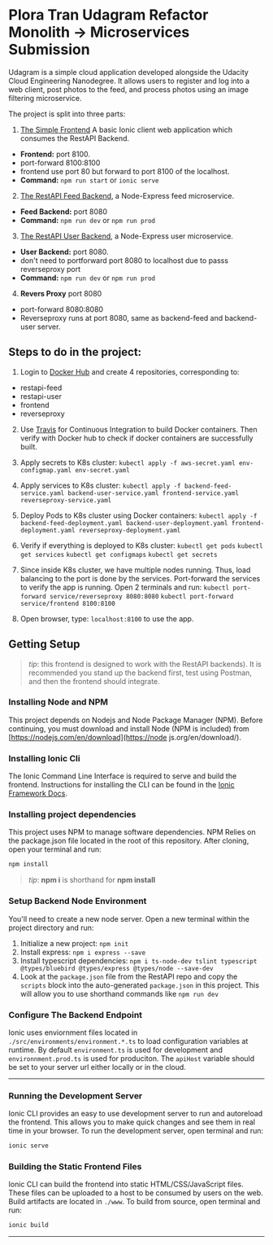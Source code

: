 # Plora Tran Udagram Refactor Monolith -> Microservices Submission

Udagram is a simple cloud application developed alongside the Udacity Cloud Engineering Nanodegree. It allows users to register and log into a web client, post photos to the feed, and process photos using an image filtering microservice.

The project is split into three parts:
1. [The Simple Frontend](./udacity-c3-frontend)
A basic Ionic client web application which consumes the RestAPI Backend. 
- **Frontend:** port 8100. 
- port-forward 8100:8100
- frontend use port 80 but forward to port 8100 of the localhost. 
- **Command:** `npm run start` or `ionic serve`
2. [The RestAPI Feed Backend](./udacity-c3-restapi-feed), a Node-Express feed microservice.
- **Feed Backend:** port 8080
- **Command:** `npm run dev` or `npm run prod` 
3. [The RestAPI User Backend](./udacity-c3-restapi-user), a Node-Express user microservice.
- **User Backend:** port 8080. 
- don't need to portforward port 8080 to localhost due to passs reverseproxy port
- **Command:** `npm run dev` or `npm run prod` 
4. **Revers Proxy** port 8080
- port-forward 8080:8080
- Reverseproxy runs at port 8080, same as backend-feed and backend-user server. 

## Steps to do in the project: 

1. Login to [Docker Hub](https://hub.docker.com/) and create 4 repositories, corresponding to: 
- restapi-feed
- restapi-user
- frontend
- reverseproxy

2. Use [Travis](https://travis-ci.org/) for Continuous Integration to build Docker containers. Then verify with Docker hub to check if docker containers are successfully built. 

4. Apply secrets to K8s cluster: 
`kubectl apply -f aws-secret.yaml env-configmap.yaml env-secret.yaml`

5. Apply services to K8s cluster: 
`kubectl apply -f backend-feed-service.yaml backend-user-service.yaml frontend-service.yaml reverseproxy-service.yaml`

6. Deploy Pods to K8s cluster using Docker containers:
`kubectl apply -f backend-feed-deployment.yaml backend-user-deployment.yaml frontend-deployment.yaml reverseproxy-deployment.yaml`

7. Verify if everything is deployed to K8s cluster: 
`kubectl get pods`
`kubectl get services`
`kubectl get configmaps`
`kubectl get secrets`

8. Since inside K8s cluster, we have multiple nodes running. Thus, load balancing to the port is done by the services. Port-forward the services to verify the app is running. Open 2 terminals and run: 
`kubectl port-forward service/reverseproxy 8080:8080`
`kubectl port-forward service/frontend 8100:8100`

9. Open browser, type: `localhost:8100` to use the app. 

## Getting Setup

> _tip_: this frontend is designed to work with the RestAPI backends). It is recommended you stand up the backend first, test using Postman, and then the frontend should integrate.

### Installing Node and NPM
This project depends on Nodejs and Node Package Manager (NPM). Before continuing, you must download and install Node (NPM is included) from [https://nodejs.com/en/download](https://node js.org/en/download/).

### Installing Ionic Cli
The Ionic Command Line Interface is required to serve and build the frontend. Instructions for installing the CLI can be found in the [Ionic Framework Docs](https://ionicframework.com/docs/installation/cli).

### Installing project dependencies

This project uses NPM to manage software dependencies. NPM Relies on the package.json file located in the root of this repository. After cloning, open your terminal and run:
```bash
npm install
```
>_tip_: **npm i** is shorthand for **npm install**

### Setup Backend Node Environment
You'll need to create a new node server. Open a new terminal within the project directory and run:
1. Initialize a new project: `npm init`
2. Install express: `npm i express --save`
3. Install typescript dependencies: `npm i ts-node-dev tslint typescript  @types/bluebird @types/express @types/node --save-dev`
4. Look at the `package.json` file from the RestAPI repo and copy the `scripts` block into the auto-generated `package.json` in this project. This will allow you to use shorthand commands like `npm run dev`


### Configure The Backend Endpoint
Ionic uses enviornment files located in `./src/environments/environment.*.ts` to load configuration variables at runtime. By default `environment.ts` is used for development and `environnment.prod.ts` is used for produciton. The `apiHost` variable should be set to your server url either locally or in the cloud.

***
### Running the Development Server
Ionic CLI provides an easy to use development server to run and autoreload the frontend. This allows you to make quick changes and see them in real time in your browser. To run the development server, open terminal and run:

```bash
ionic serve
```

### Building the Static Frontend Files
Ionic CLI can build the frontend into static HTML/CSS/JavaScript files. These files can be uploaded to a host to be consumed by users on the web. Build artifacts are located in `./www`. To build from source, open terminal and run:
```bash
ionic build
```
***